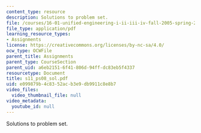 ```yaml
---
content_type: resource
description: Solutions to problem set.
file: /courses/16-01-unified-engineering-i-ii-iii-iv-fall-2005-spring-2006/e099879b4c8352acb3e9db9911c8e8b7_s11_ps08_sol.pdf
file_type: application/pdf
learning_resource_types:
- Assignments
license: https://creativecommons.org/licenses/by-nc-sa/4.0/
ocw_type: OCWFile
parent_title: Assignments
parent_type: CourseSection
parent_uid: a6eb2151-6f41-806d-94ff-dc83eb5f4337
resourcetype: Document
title: s11_ps08_sol.pdf
uid: e099879b-4c83-52ac-b3e9-db9911c8e8b7
video_files:
  video_thumbnail_file: null
video_metadata:
  youtube_id: null
---
```

Solutions to problem set.